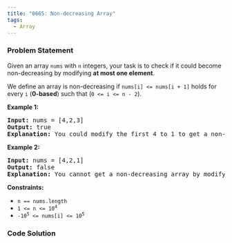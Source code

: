 ```yaml
---
title: "0665: Non-decreasing Array"
tags:
  - Array
---
```

### Problem Statement

<p>Given an array <code>nums</code> with <code>n</code> integers, your task is to check if it could become non-decreasing by modifying <strong>at most one element</strong>.</p>

<p>We define an array is non-decreasing if <code>nums[i] &lt;= nums[i + 1]</code> holds for every <code>i</code> (<strong>0-based</strong>) such that (<code>0 &lt;= i &lt;= n - 2</code>).</p>


<p><strong class="example">Example 1:</strong></p>

<pre>
<strong>Input:</strong> nums = [4,2,3]
<strong>Output:</strong> true
<strong>Explanation:</strong> You could modify the first 4 to 1 to get a non-decreasing array.
</pre>

<p><strong class="example">Example 2:</strong></p>

<pre>
<strong>Input:</strong> nums = [4,2,1]
<strong>Output:</strong> false
<strong>Explanation:</strong> You cannot get a non-decreasing array by modifying at most one element.
</pre>


<p><strong>Constraints:</strong></p>

<ul>
	<li><code>n == nums.length</code></li>
	<li><code>1 &lt;= n &lt;= 10<sup>4</sup></code></li>
	<li><code>-10<sup>5</sup> &lt;= nums[i] &lt;= 10<sup>5</sup></code></li>
</ul>


### Code Solution

```python

```
